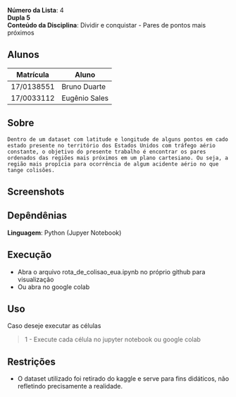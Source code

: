 **Número da Lista**: 4<br>
**Dupla 5**<br>
**Conteúdo da Disciplina**: Dividir e conquistar - Pares de pontos mais próximos<br>

## Alunos
|Matrícula | Aluno |
| -- | -- |
| 17/0138551|Bruno Duarte|
| 17/0033112|Eugênio Sales|

## Sobre 
    Dentro de um dataset com latitude e longitude de alguns pontos em cado estado presente no território dos Estados Unidos com tráfego aério constante, o objetivo do presente trabalho é encontrar os pares ordenados das regiões mais próximos em um plano cartesiano. Ou seja, a região mais propícia para ocorrência de algum acidente aério no que tange colisões.

## Screenshots

## Depêndênias

**Linguagem**: Python (Jupyer Notebook)
<br>

## Execução

- Abra o arquivo rota_de_colisao_eua.ipynb no próprio github para visualização
- Ou abra no google colab 


## Uso 
Caso deseje executar as células

> 1 - Execute cada célula no jupyter notebook ou google colab



## Restrições
 * O dataset utilizado foi retirado do kaggle e serve para fins didáticos, não refletindo precisamente a realidade.
